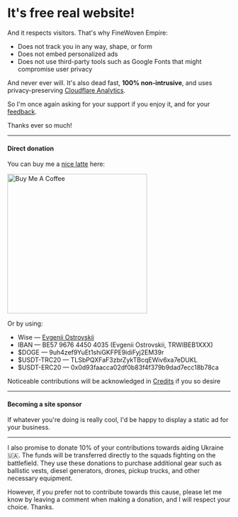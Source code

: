 # It's free real website!

And it respects visitors. That's why FineWoven Empire:

- Does not track you in any way, shape, or form
- Does not embed personalized ads
- Does not use third-party tools such as Google Fonts that might compromise user privacy

And never ever will. It's also dead fast, **100% non-intrusive**, and uses privacy-preserving [Cloudflare Analytics](https://www.cloudflare.com/en-gb/web-analytics).

So I'm once again asking for your support if you enjoy it, and for your [feedback](https://github.com/Jonathunky/everyfruitcase/issues/new?title=General%20Feedback&labels=feedback).

Thanks ever so much!

---

#### Direct donation

You can buy me a [nice latte](https://www.youtube.com/shorts/h75W1uhL-iQ) here:

<a href="https://www.buymeacoffee.com/jonathunky" target="_blank"><img src="/assets/buymeacoffee.png" alt="Buy Me A Coffee" style="height: auto;width: 315px;" ></a>

Or by using:

- Wise — [Evgenii Ostrovskii](https://wise.com/share/evgeniio44)
- IBAN — BE57 9676 4450 4035 (Evgenii Ostrovskii, TRWIBEB1XXX)
- \$DOGE — 9uh4zef9YuEt1shiGKFPE9idiFyj2EM39r
- \$USDT-TRC20 — TLSbPQXFaF3zbrZykTBcqEWiv6xa7eDUKL
- \$USDT-ERC20 — 0x0d93faacca02df0b83f4f379b9dad7ecc18b78ca

Noticeable contributions will be acknowledged in [Credits](about) if you so desire

---

#### Becoming a site sponsor

If whatever you're doing is really cool, I'd be happy to display a static ad for your business.

---

I also promise to donate 10% of your contributions towards aiding Ukraine 🇺🇦. The funds will be transferred directly to the squads fighting on the battlefield. They use these donations to purchase additional gear such as ballistic vests, diesel generators, drones, pickup trucks, and other necessary equipment.

However, if you prefer not to contribute towards this cause, please let me know by leaving a comment when making a donation, and I will respect your choice. Thanks.
